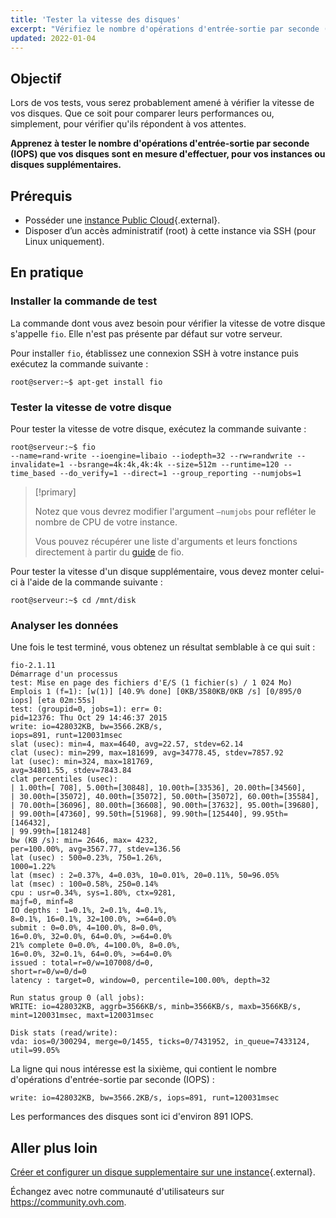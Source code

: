```yaml
---
title: 'Tester la vitesse des disques'
excerpt: "Vérifiez le nombre d'opérations d'entrée-sortie par seconde (IOPS) que vos disques sont en mesure d'effectuer"
updated: 2022-01-04
---
```



## Objectif

Lors de vos tests, vous serez probablement amené à vérifier la vitesse de vos disques. Que ce soit pour comparer leurs performances ou, simplement, pour vérifier qu'ils répondent à vos attentes.

**Apprenez à tester le nombre d'opérations d'entrée-sortie par seconde (IOPS) que vos disques sont en mesure d'effectuer, pour vos instances ou disques supplémentaires.**

## Prérequis

- Posséder une [instance Public Cloud](https://www.ovh.com/fr/public-cloud/instances/){.external}.
- Disposer d’un accès administratif (root) à cette instance via SSH (pour Linux uniquement).

## En pratique

### Installer la commande de test

La commande dont vous avez besoin pour vérifier la vitesse de votre disque s'appelle `fio`. Elle n'est pas présente par défaut sur votre serveur.

Pour installer `fio`, établissez une connexion SSH à votre instance puis exécutez la commande suivante :

```
root@server:~$ apt-get install fio
```

### Tester la vitesse de votre disque

Pour tester la vitesse de votre disque, exécutez la commande suivante :

```
root@serveur:~$ fio 
--name=rand-write --ioengine=libaio --iodepth=32 --rw=randwrite --invalidate=1 --bsrange=4k:4k,4k:4k --size=512m --runtime=120 --time_based --do_verify=1 --direct=1 --group_reporting --numjobs=1
```

> [!primary]
>
> Notez que vous devrez modifier l'argument `—numjobs` pour refléter le nombre de CPU de votre instance.
>
> Vous pouvez récupérer une liste d'arguments et leurs fonctions directement à partir du [guide](https://github.com/axboe/fio/blob/master/HOWTO.rst) de fio.
>

Pour tester la vitesse d'un disque supplémentaire, vous devez monter celui-ci à l'aide de la commande suivante : 

```
root@serveur:~$ cd /mnt/disk
```

### Analyser les données

Une fois le test terminé, vous obtenez un résultat semblable à ce qui suit :

```
fio-2.1.11
Démarrage d'un processus
test: Mise en page des fichiers d'E/S (1 fichier(s) / 1 024 Mo)
Emplois 1 (f=1): [w(1)] [40.9% done] [0KB/3580KB/0KB /s] [0/895/0 iops] [eta 02m:55s]
test: (groupid=0, jobs=1): err= 0: 
pid=12376: Thu Oct 29 14:46:37 2015
write: io=428032KB, bw=3566.2KB/s, 
iops=891, runt=120031msec
slat (usec): min=4, max=4640, avg=22.57, stdev=62.14
clat (usec): min=299, max=181699, avg=34778.45, stdev=7857.92
lat (usec): min=324, max=181769, 
avg=34801.55, stdev=7843.84
clat percentiles (usec):
| 1.00th=[ 708], 5.00th=[30848], 10.00th=[33536], 20.00th=[34560],
| 30.00th=[35072], 40.00th=[35072], 50.00th=[35072], 60.00th=[35584],
| 70.00th=[36096], 80.00th=[36608], 90.00th=[37632], 95.00th=[39680],﻿
| 99.00th=[47360], 99.50th=[51968], 99.90th=[125440], 99.95th=[146432],
| 99.99th=[181248]
bw (KB /s): min= 2646, max= 4232, 
per=100.00%, avg=3567.77, stdev=136.56
lat (usec) : 500=0.23%, 750=1.26%, 
1000=1.22%
lat (msec) : 2=0.37%, 4=0.03%, 10=0.01%, 20=0.11%, 50=96.05%
lat (msec) : 100=0.58%, 250=0.14%
cpu : usr=0.34%, sys=1.80%, ctx=9281, 
majf=0, minf=8
IO depths : 1=0.1%, 2=0.1%, 4=0.1%, 
8=0.1%, 16=0.1%, 32=100.0%, >=64=0.0%
submit : 0=0.0%, 4=100.0%, 8=0.0%, 
16=0.0%, 32=0.0%, 64=0.0%, >=64=0.0%
21% complete 0=0.0%, 4=100.0%, 8=0.0%, 
16=0.0%, 32=0.1%, 64=0.0%, >=64=0.0%
issued : total=r=0/w=107008/d=0, 
short=r=0/w=0/d=0
latency : target=0, window=0, percentile=100.00%, depth=32

Run status group 0 (all jobs):
WRITE: io=428032KB, aggrb=3566KB/s, minb=3566KB/s, maxb=3566KB/s, 
mint=120031msec, maxt=120031msec

Disk stats (read/write):
vda: ios=0/300294, merge=0/1455, ticks=0/7431952, in_queue=7433124, 
util=99.05%
```

La ligne qui nous intéresse est la sixième, qui contient le nombre d'opérations d'entrée-sortie par seconde (IOPS) :

```
write: io=428032KB, bw=3566.2KB/s, iops=891, runt=120031msec
```

Les performances des disques sont ici d'environ 891 IOPS.


## Aller plus loin

[Créer et configurer un disque supplementaire sur une instance](/pages/public_cloud/compute/create_and_configure_an_additional_disk_on_an_instance){.external}.

Échangez avec notre communauté d'utilisateurs sur <https://community.ovh.com>.
